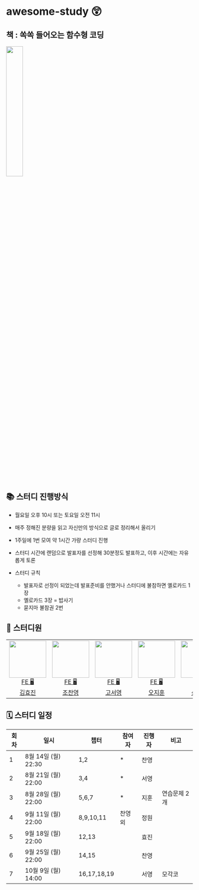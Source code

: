 # awesome-study 😲

## 책 : 쏙쏙 들어오는 함수형 코딩

<a href="https://product.kyobobook.co.kr/detail/S000001952246" target="_blank">
<img src="https://contents.kyobobook.co.kr/sih/fit-in/458x0/pdt/9791191600759.jpg" width="30%" />
</a>

## 📚 스터디 진행방식

- 월요일 오후 10시 또는 토요일 오전 11시
- 매주 정해진 분량을 읽고 자신만의 방식으로 글로 정리해서 올리기
- 1주일에 1번 모여 약 1시간 가량 스터디 진행
- 스터디 시간에 랜덤으로 발표자를 선정해 30분정도 발표하고, 이후 시간에는 자유롭게 토론
- 스터디 규칙

  - 발표자로 선정이 되었는데 발표준비를 안했거나 스터디에 불참하면 옐로카드 1장
  - 옐로카드 3장 = 밥사기
  - 묻지마 불참권 2번

## 🐥 스터디원

<table>

<tr>
  <td align=center>
  <a href="https://github.com/hy57in">
  <img src="https://avatars.githubusercontent.com/u/60775453?v=4" width="100px" />
  <br/>
  FE 🖥
  <br/>
  김효진
  </a>
  </td>

  <td align=center>
  <a href="https://github.com/cyjo9603">
  <img src="https://avatars.githubusercontent.com/u/49899406?v=4" width="100px" />
  <br/>
  FE 🖥
  <br/>
  조찬영
  </a>
  </td>

  <td align=center>
  <a href="https://github.com/syoung125">
  <img src="https://avatars.githubusercontent.com/u/39763891?v=4" width="100px"  />
  <br/>
  FE 🖥
  <br/>
  고서영
  </a>
  </td>

  <td align=center>
  <a href="https://github.com/hoo00nn">
  <img src="https://avatars.githubusercontent.com/u/52775389?v=4" width="100px"  />
  <br/>
  FE 🖥
  <br/>
  오지훈
  </a>
  </td>

  <td align=center>
  <a href="https://github.com/newgardener">
  <img src="https://avatars.githubusercontent.com/u/30281850?v=4" width="100px"  />
  <br/>
  FE 🖥
  <br/>
  신정원
  </a>
  </td>

  </tr>


</table>

## 🗓 스터디 일정

| 회차 | 일시               | 챕터       | 참여자  | 진행자 | 비고      |
|----|------------------|----------|------|-----|---------|
| 1  | 8월 14일 (월) 22:30 | 1,2      | *    | 찬영  |         |
| 2  | 8월 21일 (월) 22:00 | 3,4      | *    | 서영  |         |
| 3  | 8월 28일 (월) 22:00 | 5,6,7    | *    | 지훈  <br/>| 연습문제 2개 |
| 4  | 9월 11일 (월) 22:00 | 8,9,10,11 | 찬영 외 | 정원  |         |
| 5  | 9월 18일 (월) 22:00 | 12,13    |      | 효진  |         |
| 6  | 9월 25일 (월) 22:00 | 14,15    |      | 찬영  |         |
| 7  | 10월 9일 (월) 14:00 | 16,17,18,19 |      | 서영  | 모각코     |
